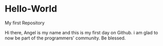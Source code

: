 # Hello-World
My first Repository

Hi there,
Angel is my name and this is my first day on Github.
i am glad to now be part of the programmers' community.
Be blessed.
